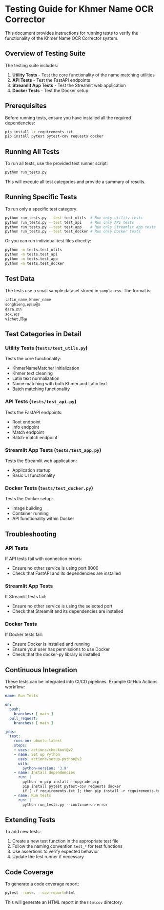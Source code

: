 # Testing Guide for Khmer Name OCR Corrector

This document provides instructions for running tests to verify the functionality of the Khmer Name OCR Corrector system.

## Overview of Testing Suite

The testing suite includes:

1. **Utility Tests** - Test the core functionality of the name matching utilities
2. **API Tests** - Test the FastAPI endpoints
3. **Streamlit App Tests** - Test the Streamlit web application
4. **Docker Tests** - Test the Docker setup

## Prerequisites

Before running tests, ensure you have installed all the required dependencies:

```bash
pip install -r requirements.txt
pip install pytest pytest-cov requests docker
```

## Running All Tests

To run all tests, use the provided test runner script:

```bash
python run_tests.py
```

This will execute all test categories and provide a summary of results.

## Running Specific Tests

To run only a specific test category:

```bash
python run_tests.py --test test_utils  # Run only utility tests
python run_tests.py --test test_api    # Run only API tests
python run_tests.py --test test_app    # Run only Streamlit app tests
python run_tests.py --test test_docker # Run only Docker tests
```

Or you can run individual test files directly:

```bash
python -m tests.test_utils
python -m tests.test_api
python -m tests.test_app
python -m tests.test_docker
```

## Test Data

The tests use a small sample dataset stored in `sample.csv`. The format is:

```
latin_name,khmer_name
songhieng,សុងហៀង
dara,ដារា
sok,សុខ
vichet,វិចិត្រ
```

## Test Categories in Detail

### Utility Tests (`tests/test_utils.py`)

Tests the core functionality:
- KhmerNameMatcher initialization
- Khmer text cleaning 
- Latin text normalization
- Name matching with both Khmer and Latin text
- Batch matching functionality

### API Tests (`tests/test_api.py`)

Tests the FastAPI endpoints:
- Root endpoint
- Info endpoint
- Match endpoint
- Batch-match endpoint

### Streamlit App Tests (`tests/test_app.py`)

Tests the Streamlit web application:
- Application startup
- Basic UI functionality

### Docker Tests (`tests/test_docker.py`)

Tests the Docker setup:
- Image building
- Container running
- API functionality within Docker

## Troubleshooting

### API Tests

If API tests fail with connection errors:
- Ensure no other service is using port 8000
- Check that FastAPI and its dependencies are installed

### Streamlit App Tests

If Streamlit tests fail:
- Ensure no other service is using the selected port
- Check that Streamlit and its dependencies are installed

### Docker Tests

If Docker tests fail:
- Ensure Docker is installed and running
- Ensure your user has permissions to use Docker
- Check that the docker-py library is installed

## Continuous Integration

These tests can be integrated into CI/CD pipelines. Example GitHub Actions workflow:

```yaml
name: Run Tests

on:
  push:
    branches: [ main ]
  pull_request:
    branches: [ main ]

jobs:
  test:
    runs-on: ubuntu-latest
    steps:
    - uses: actions/checkout@v2
    - name: Set up Python
      uses: actions/setup-python@v2
      with:
        python-version: '3.9'
    - name: Install dependencies
      run: |
        python -m pip install --upgrade pip
        pip install pytest pytest-cov requests docker
        if [ -f requirements.txt ]; then pip install -r requirements.txt; fi
    - name: Run tests
      run: |
        python run_tests.py --continue-on-error
```

## Extending Tests

To add new tests:

1. Create a new test function in the appropriate test file
2. Follow the naming convention `test_*` for test functions
3. Use assertions to verify expected behavior
4. Update the test runner if necessary

## Code Coverage

To generate a code coverage report:

```bash
pytest --cov=. --cov-report=html
```

This will generate an HTML report in the `htmlcov` directory. 